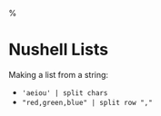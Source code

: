 %

# Nushell Lists

Making a list from a string:

- `'aeiou' | split chars`
- `"red,green,blue" | split row ","`
